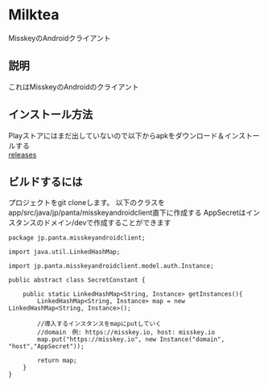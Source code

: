 # Milktea
MisskeyのAndroidクライアント

## 説明
これはMisskeyのAndroidのクライアント

## インストール方法
Playストアにはまだ出していないので以下からapkをダウンロード＆インストールする<br>
[releases](https://github.com/Kinoshita0623/MisskeyAndroidClient/releases)<br>

## ビルドするには

プロジェクトをgit cloneします。 
以下のクラスを
app/src/java/jp/panta/misskeyandroidclient直下に作成する
AppSecretはインスタンスのドメイン/devで作成することができます
```
package jp.panta.misskeyandroidclient;

import java.util.LinkedHashMap;

import jp.panta.misskeyandroidclient.model.auth.Instance;

public abstract class SecretConstant {
    
    public static LinkedHashMap<String, Instance> getInstances(){
        LinkedHashMap<String, Instance> map = new LinkedHashMap<String, Instance>();
        
        //導入するインスタンスをmapにputしていく
        //domain　例: https://misskey.io, host: misskey.io
        map.put("https://misskey.io", new Instance("domain", "host","AppSecret"));
        
        return map;
    }
}
```